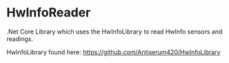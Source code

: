 # HwInfoReader

.Net Core Library which uses the HwInfoLibrary to read HwInfo sensors and readings. 


HwInfoLibrary found here: https://github.com/Antiserum420/HwInfoLibrary
